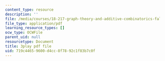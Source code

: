 ```yaml
---
content_type: resource
description: ''
file: /media/courses/18-217-graph-theory-and-additive-combinatorics-fall-2019/719c44659600d4cc8f7892c1f83b7c0f_EnPjyNsEHQM.pdf
file_type: application/pdf
learning_resource_types: []
ocw_type: OCWFile
parent_uid: null
resourcetype: Document
title: 3play pdf file
uid: 719c4465-9600-d4cc-8f78-92c1f83b7c0f
---
```

